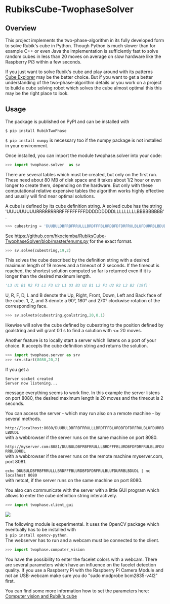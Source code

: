 # RubiksCube-TwophaseSolver
## Overview 
This project implements the two-phase-algorithm in its fully developed form to solve Rubik's cube in Python. Though Python is much slower than for example C++ or even Java the implementation is sufficiently fast to solve random cubes in less than 20 moves on average on slow hardware like the Raspberry Pi3 within a few seconds.

If you just want to solve Rubik's cube and play around with its patterns [Cube Explorer](http://kociemba.org/cube.htm) may be the better choice. But if you want to get a better understanding of the two-phase-algorithm details or you work on a project to build a cube solving robot which solves the cube almost optimal this this may be the right place to look.
## Usage

The package is published on PyPI and can be installed with

```$ pip install RubikTwoPhase``` 

```$ pip install numpy``` is necessary too if the numpy package is not installed in your environment.

Once installed, you can import the module twophase.solver into your code:
```python
>>> import twophase.solver  as sv
```
There are several tables which must be created, but only on the first run. These need about 80 MB of disk space and it takes about 1/2 hour or even longer to create them, depending on the hardware.
But only with these computational relative expensive tables the algorithm works highly effective and usually will find near optimal solutions.

A cube is defined by its cube definition string. A solved cube has the string 'UUUUUUUUURRRRRRRRRFFFFFFFFFDDDDDDDDDLLLLLLLLLBBBBBBBBB'.   
```python
>>> cubestring = 'DUUBULDBFRBFRRULLLBRDFFFBLURDBFDFDRFRULBLUFDURRBLBDUDL'
```
See https://github.com/hkociemba/RubiksCube-TwophaseSolver/blob/master/enums.py for the exact  format.
```python
>>> sv.solve(cubestring,19,2)
```
This solves the cube described by the definition string with a desired maximum length of 19 moves and  a timeout of 2 seconds. If the timeout is reached, the shortest solution computed so far is returned even if it is longer than the desired maximum length.
```python
'L3 U1 B1 R2 F3 L1 F3 U2 L1 U3 B3 U2 B1 L2 F1 U2 R2 L2 B2 (19f)'
```
U, R, F, D, L and B denote the Up, Right, Front, Down, Left and Back face of the cube. 1, 2, and 3 denote a 90°, 180° and 270° clockwise rotation of the corresponding face. 

```python
>>> sv.solveto(cubestring,goalstring,20,0.1)
```
likewise will solve the cube defined by cubestring to the position defined by goalstring and will grant 0.1 s to find a solution with <= 20 moves.   

Another feature is to locally start a server which listens on a port of your choice. It accepts the cube definition string and returns the solution.
```python
>>> import twophase.server as srv
>>> srv.start(8080,20,2)
```   
If you get a   

```Server socket created```  
```Server now listening...```   

message everything seems to work fine.
In this example the server listens on port 8080, the desired maximum length is 20 moves and the timeout is 2 seconds.

You can access the server - which may run also on a remote machine - by several methods.

```http://localhost:8080/DUUBULDBFRBFRRULLLBRDFFFBLURDBFDFDRFRULBLUFDURRBLBDUDL```  
 with a webbrowser if the server runs on the same machine on port 8080.  

```http://myserver.com:8081/DUUBULDBFRBFRRULLLBRDFFFBLURDBFDFDRFRULBLUFDURRBLBDUDL```  
with a webbrowser if the server runs on the remote machine myserver.com, port 8081.  

```echo DUUBULDBFRBFRRULLLBRDFFFBLURDBFDFDRFRULBLUFDURRBLBDUDL | nc localhost 8080```  
with netcat, if the server runs on the same machine on port 8080.  

You also can communicate with the server with a little GUI program which allows to enter the cube definition string interactively.
```python
>>> import twophase.client_gui
```

![](gui_client.jpg "")


The following module is experimental. It uses the OpenCV package which eventually has to be installed with   
```$ pip install opencv-python```.   
The webserver has to run and a webcam must be connected to the client.
```python
>>> import twophase.computer_vision
```

You have the possibility to enter the facelet colors with a webcam. There are several parameters which have an influence on the facelet detection quality.  If you use a Raspberry Pi with the Raspberry Pi Camera Module  and not an USB-webcam make sure you do "sudo modprobe bcm2835-v4l2" first. 

You can find some more information how to set the parameters here:
[Computer vision and Rubik's cube](http://kociemba.org/computervision.html)
